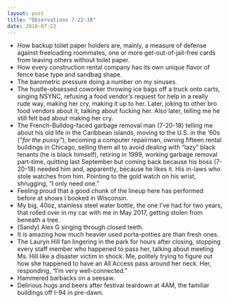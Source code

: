 ```yaml
---
layout: post
title: "Observations 7-22-18"
date: 2018-07-22
---
```

- How backup toilet paper holders are, mainly, a measure of defense against freeloading roommates, one or more get-out-of-jail-free cards from leaving others without toilet paper.
- How every construction rental company has its own unique flavor of fence base type and sandbag shape.
- The barometric pressure doing a number on my sinuses.
- The hustle-obsessed coworker throwing ice bags off a truck onto carts, singing NSYNC, refusing a food vendor’s request for help in a really rude way, making her cry, making it up to her. Later, joking to other bro food vendors about it, talking about fucking her. Also later, telling me he still felt bad about making her cry.
- The French-Bulldog-faced garbage removal man (7-20-18) telling me about his old life in the Caribbean islands, moving to the U.S. in the ‘60s (*”for the pussy”*), becoming a computer repairman, owning fifteen rental buildings in Chicago, selling them all to avoid dealing with “lazy” black tenants (he is black himself), retiring in 1999, working garbage removal part-time, quitting last September but coming back because his boss (7-20-18) needed him and, apparently, because he likes it. His in-laws who stole watches from him. Pointing to the gold watch on his wrist, shrugging, “I only need one.”
- Feeling proud that a good chunk of the lineup here has performed before at shows I booked in Wisconsin.
- My big, 40oz, stainless steel water bottle, the one I’ve had for two years, that rolled over in my car with me in May 2017, getting stolen from beneath a tree.
- (Sandy) Alex G singing through closed teeth.
- It is amazing how much heavier used porta-potties are than fresh ones.
- The Lauryn Hill fan lingering in the park for hours after closing, stopping every staff member who happened to pass her, talking about meeting Ms. Hill like a disaster victim in shock. Me, politely trying to figure out how she happened to have an All Access pass around her neck. Her, responding, “I’m very well-connected.”
- Hammered barbacks on a seesaw.
- Delirious hugs and beers after festival teardown at 4AM, the familiar buildings off I-94 in pre-dawn.
